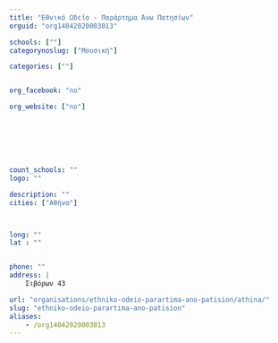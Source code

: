 ```yaml
---
title: "Εθνικό Ωδείο - Παράρτημα Άνω Πατησίων"
orguid: "org14042020003013"

schools: [""]
categorynoslug: ["Μουσική"]

categories: [""]


org_facebook: "no"

org_website: ["no"]







count_schools: ""
logo: ""

description: ""
cities: ["Αθήνα"]



long: ""
lat : ""


phone: ""
address: |
    Σιβόρων 43

url: "organisations/ethniko-odeio-parartima-ano-patision/athina/"
slug: "ethniko-odeio-parartima-ano-patision"
aliases:
    - /org14042020003013
---
```




